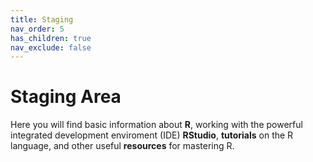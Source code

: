 ```yaml
---
title: Staging
nav_order: 5
has_children: true
nav_exclude: false
---
```


# Staging Area

Here you will find basic information about **R**, working with the powerful integrated development enviroment (IDE) **RStudio**, **tutorials** on the R language, and other useful **resources** for mastering R.
